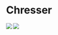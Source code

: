 # Chresser
<a>
  <img align="left" src="https://github-readme-stats.vercel.app/api/?username=theonlychresser&theme=gradient" />
</a>
<a>
  <img align="left" src="https://github-readme-stats.vercel.app/api/top-langs/?username=theonlychresser" />
</a>
